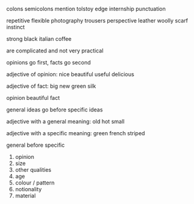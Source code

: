 colons
semicolons
mention
tolstoy
edge
internship
punctuation

repetitive
flexible
photography
trousers
perspective
leather
woolly
scarf
instinct


strong black italian coffee

are complicated and not very practical


opinions go first, facts go second

adjective of opinion:
nice 
beautiful
useful
delicious

adjective of fact:
big
new
green
silk

opinion beautiful fact


general ideas go before specific ideas

adjective with a general meaning:
old
hot
small

adjective with a specific meaning:
green
french
striped

general before specific


1. opinion
2. size
3. other qualities
4. age
5. colour / pattern
6. notionality
7. material
